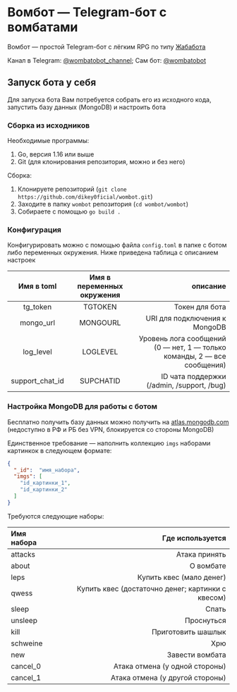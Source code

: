 # Вомбот — Telegram-бот с вомбатами

Вомбот — простой Telegram-бот с лёгким RPG по типу [Жабабота](https://vk.com/toadbot)

Канал в Telegram: [@wombatobot_channel](https://t.me/wombatobot_channel); Сам бот: [@wombatobot](https://t.me/wombatobot)

## Запуск бота у себя

Для запуска бота Вам потребуется собрать его из исходного кода, запустить базу данных (MongoDB) и настроить бота

### Сборка из исходников

Необходимые программы:
  1. Go, версия 1.16 или выше
  2. Git (для клонирования репозитория, можно и без него)

Сборка:
 1. Клонируете репозиторий (`git clone https://github.com/dikey0ficial/wombot.git`)
 2. Заходите в папку `wombot` репозитория (`cd wombot/wombot`)
 3. Собираете с помощью `go build .`

### Конфигурация

Конфигурировать можно с помощью файла `config.toml` в папке с ботом либо переменных окружения. Ниже приведена таблица с описанием настроек

| Имя в toml      | Имя в переменных окружения | описание                                                                |
|:---------------:|:--------------------------:|------------------------------------------------------------------------:|
| tg_token        | TGTOKEN                    | Токен для бота                                                          |
| mongo_url       | MONGOURL                   | URI для подключения к MongoDB                                           |
| log_level       | LOGLEVEL                   | Уровень лога сообщений (0 — нет, 1 — только команды, 2 — все сообщения) |
| support_chat_id | SUPCHATID                  | ID чата поддержки (/admin, /support, /bug)                              |

### Настройка MongoDB для работы с ботом

Бесплатно получить базу данных можно получить на [atlas.mongodb.com](https://atlas.mongodb.com) (недоступно в РФ и РБ без VPN, блокируется со стороны MongoDB)

Единственное требование — наполнить коллекцию `imgs` наборами картинкок в следующем формате:

```json
{
  "_id":  "имя_набора",
  "imgs": [
    "id_картинки_1",
    "id_картинки_2"
  ]
}
```

Требуются следующие наборы:

| Имя набора         |                                  Где используется |
|:-------------------|--------------------------------------------------:|
| attacks            | Атака принять                                     |
| about              | О вомбате                                         |
| leps               | Купить квес (мало денег)                          |
| qwess              | Купить квес (достаточно денег; картинки с квесом) |
| sleep              | Спать                                             |
| unsleep            | Проснуться                                        |
| kill               | Приготовить шашлык                                |
| schweine           | Хрю                                               |
| new                | Завести вомбата                                   |
| cancel_0           | Атака отмена (у одной стороны)                    |
| cancel_1           | Атака отмена (у другой стороны)                   |

